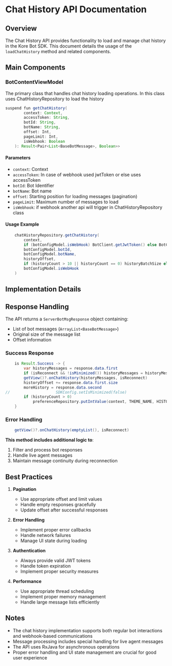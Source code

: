 # Chat History API Documentation

## Overview

The Chat History API provides functionality to load and manage chat history in the Kore Bot SDK. This document details the usage of the `loadChatHistory` method and related components.

## Main Components

### BotContentViewModel

The primary class that handles chat history loading operations. In this class uses ChatHistoryRepository to load the history

```java
suspend fun getChatHistory(
        context: Context,
        accessToken: String,
        botId: String,
        botName: String,
        offset: Int,
        pageLimit: Int,
        isWebhook: Boolean
    ): Result<Pair<List<BaseBotMessage>, Boolean>>
```

#### Parameters

- `context`: Context
- `accessToken`: In case of webhook used jwtToken or else uses accessToken
- `botId`: Bot Identifier
- `botName`: Bot name
- `offset`: Starting position for loading messages (pagination)
- `pageLimit`: Maximum number of messages to load
- `isWebhook`: if webhook another api will trigger in ChatHistoryRepository class

#### Usage Example

```java
    chatHistoryRepository.getChatHistory(
        context,
        if (botConfigModel.isWebHook) BotClient.getJwtToken() else BotClient.getAccessToken(),
        botConfigModel.botId,
        botConfigModel.botName,
        historyOffset,
        if (historyCount > 10 || historyCount == 0) historyBatchSize else historyCount,
        botConfigModel.isWebHook
    )
```

## Implementation Details

## Response Handling

The API returns a `ServerBotMsgResponse` object containing:

- List of bot messages (`ArrayList<BaseBotMessage>`)
- Original size of the message list
- Offset information

### Success Response

```java
    is Result.Success -> {
        var historyMessages = response.data.first
        if (isReconnect && !isMinimized()) historyMessages = historyMessages.filterIsInstance<BotResponse>()
        getView()?.onChatHistory(historyMessages, isReconnect)
        historyOffset += response.data.first.size
        moreHistory = response.data.second
//                    SDKConfig.setIsMinimized(false)
        if (historyCount > 0)
            preferenceRepository.putIntValue(context, THEME_NAME, HISTORY_COUNT, 0)
    }
```

### Error Handling

```java
    getView()?.onChatHistory(emptyList(), isReconnect)
```

**This method includes additional logic to**:

1. Filter and process bot responses
2. Handle live agent messages
3. Maintain message continuity during reconnection

## Best Practices

1. **Pagination**

   - Use appropriate offset and limit values
   - Handle empty responses gracefully
   - Update offset after successful responses

2. **Error Handling**

   - Implement proper error callbacks
   - Handle network failures
   - Manage UI state during loading

3. **Authentication**

   - Always provide valid JWT tokens
   - Handle token expiration
   - Implement proper security measures

4. **Performance**

   - Use appropriate thread scheduling
   - Implement proper memory management
   - Handle large message lists efficiently

## Notes

- The chat history implementation supports both regular bot interactions and webhook-based communications
- Message processing includes special handling for live agent messages
- The API uses RxJava for asynchronous operations
- Proper error handling and UI state management are crucial for good user experience
